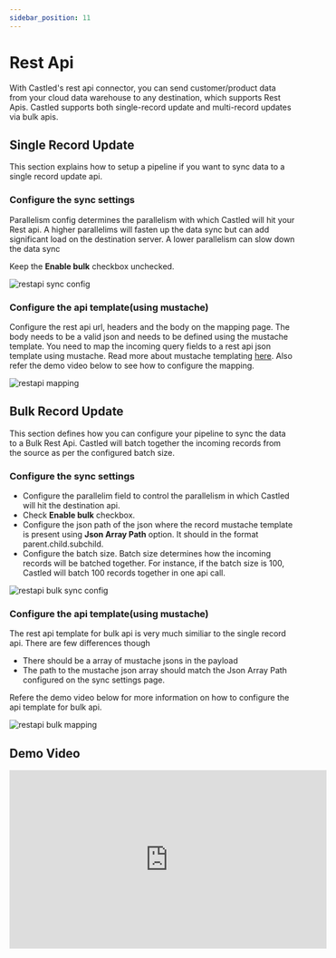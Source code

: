 ```yaml
---
sidebar_position: 11
---
```


# Rest Api

With Castled's rest api connector, you can send customer/product data from your cloud data warehouse to any destination, which supports Rest Apis. Castled supports both single-record update and multi-record updates via bulk apis.

## Single Record Update

This section explains how to setup a pipeline if you want to sync data to a single record update api.

### Configure the sync settings

Parallelism config determines the parallelism with which Castled will hit your Rest api. A higher parallelims will fasten up the data sync but can add significant load on the destination server. A lower parallelism can slow down the data sync

Keep the **Enable bulk** checkbox unchecked.

![restapi sync config](/img/screens/destinations/restapi/rest_api_sync_config.png)

### Configure the api template(using mustache)

Configure the rest api url, headers and the body on the mapping page. The body needs to be a valid json and needs to be defined using the mustache template.  You need to map the incoming query fields to a rest api json template using mustache. Read more about mustache templating [here](https://mustache.github.io/mustache.5.html). Also refer the demo video below to see how to configure the mapping.

![restapi mapping](/img/screens/destinations/restapi/rest_api_mapping.png)

## Bulk Record Update

This section defines how you can configure your pipeline to sync the data to a Bulk Rest Api. Castled will batch together the incoming records from the source as per the configured batch size.

### Configure the sync settings

* Configure the parallelim field to control the parallelism in which Castled will hit the destination api. 
* Check **Enable bulk** checkbox. 
* Configure the json path of the json where the record mustache template is present using **Json Array Path** option. It should in the format parent.child.subchild.
* Configure the batch size. Batch size determines how the incoming records will be batched together. For instance, if the batch size is 100, Castled will batch 100 records together in one api call.

![restapi bulk sync config](/img/screens/destinations/restapi/rest_api_bulk_sync_config.png)

### Configure the api template(using mustache)

The rest api template for bulk api is very much similiar to the single record api. There are few differences though

* There should be a array of mustache jsons in the payload
* The path to the mustache json array should match the Json Array Path configured on the sync settings page.

Refere the demo video below for more information on how to configure the api template for bulk api.

![restapi bulk mapping](/img/screens/destinations/restapi/rest_api_bulk_mapping.png)


## Demo Video

<iframe width="560" height="315" src="https://www.youtube.com/embed/9fEF-tGCmlQ" title="YouTube video player" frameborder="0" allow="accelerometer; autoplay; clipboard-write; encrypted-media; gyroscope; picture-in-picture" allowfullscreen></iframe>
